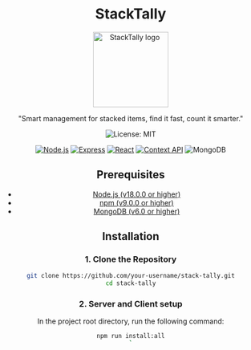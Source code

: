 <div align="center">
  <h1> StackTally </h1>
  <img src="./src/StackTallyLogo.png" width="150" alt="StackTally logo">
  <p>"Smart management for stacked items, find it fast, count it smarter."<p>

![License: MIT](https://img.shields.io/badge/License-MIT-blueviolet.svg)
  
[![Node.js](https://img.shields.io/badge/node.js-6DA55F?style=for-the-badge&logo=node.js&logoColor=white)](https://nodejs.org/)
[![Express](https://img.shields.io/badge/express.js-%23404d59.svg?style=for-the-badge&logo=express&logoColor=%2361DAFB)](https://expressjs.com/)
[![React](https://img.shields.io/badge/react-%2320232a.svg?style=for-the-badge&logo=react&logoColor=%2361DAFB)](https://reactjs.org/)
[![Context API](https://img.shields.io/badge/contextapi-%2320232a.svg?style=for-the-badge&logo=react&logoColor=%2361DAFB)](https://reactjs.org/docs/context.html)
![MongoDB](https://img.shields.io/badge/MongoDB-%234ea94b.svg?style=for-the-badge&logo=mongodb&logoColor=white)

## Prerequisites

- [Node.js (v18.0.0 or higher)](https://nodejs.org/en/download/)
- [npm (v9.0.0 or higher)](https://nodejs.org/en/download/)
- [MongoDB (v6.0 or higher)](https://www.mongodb.com/try/download/community)

## Installation

### 1. Clone the Repository

```bash
git clone https://github.com/your-username/stack-tally.git
cd stack-tally
```

### 2. Server and Client setup

In the project root directory, run the following command:

```bash
npm run install:all
`
